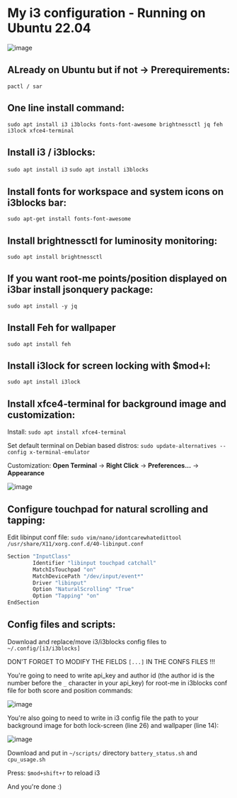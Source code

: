# My i3 configuration - Running on Ubuntu 22.04

![image](https://github.com/s4tb0y/i3_conf/assets/85163610/98d64f0e-c926-4b9b-bd05-b5f2ab3aaf40)


## ALready on Ubuntu but if not -> Prerequirements:
`pactl / sar`

## One line install command:
`sudo apt install i3 i3blocks fonts-font-awesome brightnessctl jq feh i3lock xfce4-terminal`

## Install i3 / i3blocks:
`sudo apt install i3`
`sudo apt install i3blocks`

## Install fonts for workspace and system icons on i3blocks bar:
`sudo apt-get install fonts-font-awesome`

## Install brightnessctl for luminosity monitoring:
`sudo apt install brightnessctl`

## If you want root-me points/position displayed on i3bar install jsonquery package:
`sudo apt install -y jq`

## Install Feh for wallpaper
`sudo apt install feh`

## Install i3lock for screen locking with $mod+l:
`sudo apt install i3lock`

## Install xfce4-terminal for background image and customization:
Install: 
`sudo apt install xfce4-terminal`

Set default terminal on Debian based distros: `sudo update-alternatives --config x-terminal-emulator`

Customization: **Open Terminal** -> **Right Click** -> **Preferences...** -> **Appearance**

![image](https://github.com/s4tb0y/i3_conf/assets/85163610/aa2f07cb-f838-4c94-95d9-e520b4b7d69e)


## Configure touchpad for natural scrolling and tapping:
Edit libinput conf file:
`sudo vim/nano/idontcarewhatedittool /usr/share/X11/xorg.conf.d/40-libinput.conf`
```bash
Section "InputClass"
        Identifier "libinput touchpad catchall"
        MatchIsTouchpad "on"
        MatchDevicePath "/dev/input/event*"
        Driver "libinput"
        Option "NaturalScrolling" "True"
        Option "Tapping" "on"
EndSection
```

## Config files and scripts:
Download and replace/move i3/i3blocks config files to `~/.config/[i3/i3blocks]`

DON'T FORGET TO MODIFY THE FIELDS `[...]` IN THE CONFS FILES !!!

You're going to need to write api_key and author id (the author id is the number before the `_` character in your api_key) for root-me in i3blocks conf file for both score and position commands:

![image](https://github.com/s4tb0y/i3_conf/assets/85163610/bf4d3211-e72e-43ea-bf75-7e1a291fbcc8)


You're also going to need to write in i3 config file the path to your background image for both lock-screen (line 26) and wallpaper (line 14):

![image](https://github.com/s4tb0y/i3_conf/assets/85163610/0d1fa845-4823-4690-82c8-c238fffc27cc)


Download and put in `~/scripts/` directory `battery_status.sh` and `cpu_usage.sh` 

Press: `$mod+shift+r` to reload i3

And you're done :)

